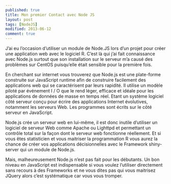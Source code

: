 ```yaml
---
published: true
title: Mon premier Contact avec Node JS 
layout: post
tags: [NodeJS] 
modified: 2013-06-12 
comment: true
---
```


J’ai eu l’occasion d’utiliser un module de Node.JS lors d’un projet pour créer une application web avec le logiciel R. C’est là qui j’ai fait connaissance avec Node.js surtout que son installation sur le serveur m’a causé des problèmes sur CentOS  puisqu’elle était sensible pour la première fois.

En cherchant sur internet vous trouverez que Node.js est une plate-forme construite sur JavaScript runtime afin de construire facilement des applications web qui se caractérisent par leurs rapidité. Il utilise un modèle piloté par événement I / O que le rend léger, efficace et idéale pour les applications de données de masse en temps réel. Etant un système logiciel côté serveur conçu pour écrire des applications Internet évolutives, notamment les serveurs Web. Les programmes sont écrits sur le côté serveur en JavaScript.

Node.js crée un serveur web en lui-même, il est donc inutile d’utiliser un logiciel de serveur Web comme Apache ou Lighttpd et permettant un contrôle total sur la façon dont le serveur web fonctionne réellement. Et si vous êtes statisticien et vous maitriser la programmation R vous aurez la chance de créer vos applications décisionnelles avec le Framework shiny-server qui un module de Node.js.

Mais, malheureusement  Node.js n’est pas fait pour les débutants. Un bon niveau en JavaScript est indispensable si vous voulez l’utiliser directement sans recours à des Frameworks et ne vous dites pas qui vous maitrisez JQuery alors c’est systématique car vous vous tromper.
